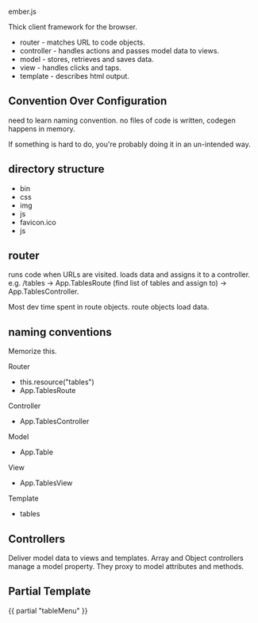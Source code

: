 ember.js

Thick client framework for the browser.

* router - matches URL to code objects.
* controller - handles actions and passes model data to views.
* model - stores, retrieves and saves data.
* view - handles clicks and taps.
* template - describes html output.

## Convention Over Configuration

need to learn naming convention. no files of code is written, codegen
happens in memory.

If something is hard to do, you're probably doing it in an un-intended
way.

## directory structure

* bin
* css
* img
* js
* favicon.ico
* js

## router

runs code when URLs are visited.
loads data and assigns it to a controller.
e.g. /tables -> App.TablesRoute (find list of tables and assign to) -> App.TablesController.

Most dev time spent in route objects. route objects load data.


## naming conventions

Memorize this.

Router
* this.resource("tables")
* App.TablesRoute

Controller
* App.TablesController

Model
* App.Table

View
* App.TablesView

Template
* tables

## Controllers

Deliver model data to views and templates.
Array and Object controllers manage a model property. They proxy to model attributes and methods.

## Partial Template

{{ partial "tableMenu" }}

<script type="text/x-handlebars" data-template-name="_tableMenu">
  <h1>hi</h1>
</script>

